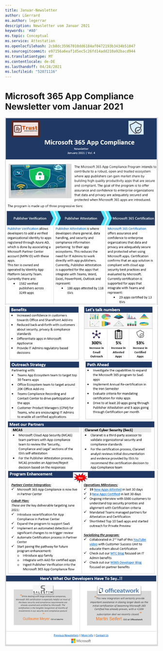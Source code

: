 ```yaml
---
title: Januar-Newsletter
author: LGerrard
ms.author: legerrar
description: Newsletter vom Januar 2021
keywords: '#A0'
ms.topic: Conceptual
ms.service: Attestation
ms.openlocfilehash: 2cb8dc35967010dd6184af0472193b3434b51047
ms.sourcegitcommit: e97156a6eaf1d5ec5c26fd14add210a92bacd944
ms.translationtype: MT
ms.contentlocale: de-DE
ms.lasthandoff: 04/28/2021
ms.locfileid: "52071116"
---
```

# <a name="january-2021-microsoft-365-app-compliance-newsletter"></a>Microsoft 365 App Compliance Newsletter vom Januar 2021

![Alttext ](../media/Jan1.PNG)
 ![ Alttext ](../media/Jan2.PNG)
 ![ Alttext](../media/Jan3.PNG)
